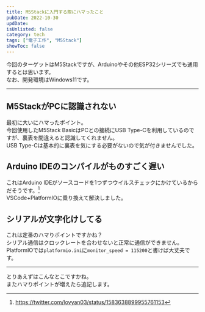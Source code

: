 ```yaml
---
title: M5Stackに入門する際にハマったこと
pubDate: 2022-10-30
updDate: 
isUnlisted: false
category: tech
tags: ["電子工作", "M5Stack"]
showToc: false
---
```


今回のターゲットはM5Stackですが、Arduinoやその他ESP32シリーズでも通用するとは思います。  
なお、開発環境はWindows11です。  

---

## M5StackがPCに認識されない

最初に大いにハマったポイント。  
今回使用したM5Stack BasicはPCとの接続にUSB Type-Cを利用しているのですが、裏表を間違えると認識してくれません。  
USB Type-Cは基本的に裏表を気にする必要がないので気が付きませんでした。  

## Arduino IDEのコンパイルがものすごく遅い

これはArduino IDEがソースコードを1つずつウイルスチェックにかけているからだそうです。[^1]  
VSCode+PlatformIOに乗り換えて解決しました。  

[^1]:https://twitter.com/lovyan03/status/1583638899955761153

## シリアルが文字化けしてる

これは定番のハマりポイントですかね？  
シリアル通信はクロックレートを合わせないと正常に通信ができません。  
PlatformIOでは```platformio.ini```に```monitor_speed = 115200```と書けば大丈夫です。  

---

とりあえずはこんなとこですかね。  
またハマりポイントが増えたら追記します。  
